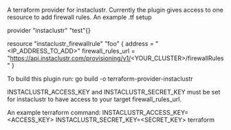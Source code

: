 A terraform provider for instaclustr. Currently the plugin gives access to one resource to add firewall rules.
An example .tf setup

provider "instaclustr" "test"{}

resource "instaclustr_firewallrule" "foo" {
  address = "<IP_ADDRESS_TO_ADD>"
  firewall_rules_url = "https://api.instaclustr.com/provisioning/v1/<YOUR_CLUSTER>/firewallRules"
}

To build this plugin run:
go build -o terraform-provider-instaclustr

INSTACLUSTR_ACCESS_KEY and INSTACLUSTR_SECRET_KEY must be set for instaclustr to have access to your target firewall_rules_url.

An example terraform command:
INSTACLUSTR_ACCESS_KEY=<ACCESS_KEY> INSTACLUSTR_SECRET_KEY=<SECRET_KEY> terraform <COMMAND>
